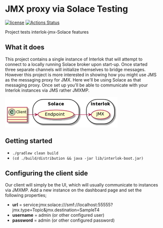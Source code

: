 # JMX proxy via Solace Testing

[![license](https://img.shields.io/github/license/interlok-testing/testing_solace_jmx.svg)](https://github.com/interlok-testing/testing_solace_jmx/blob/develop/LICENSE)
[![Actions Status](https://github.com/interlok-testing/testing_solace_jmx/actions/workflows/gradle-build.yml/badge.svg)](https://github.com/interlok-testing/testing_solace_jmx/actions/workflows/gradle-build.yml)

Project tests interlok-jmx-Solace features

## What it does

This project contains a single instance of Interlok that will attempt to connect to a locally running Solace broker upon start-up.  Once started three separate channels will initialize themselves to bridge messages.  However this project is more interested in showing how you might use JMS as the messaging proxy for JMX.
Here we'll be using  Solace as that messaging proxy.
Once set up you'll be able to communicate with your Interlok instances via JMS rather JMXMP.
 
![Solace diagram](/solace.png "Solace diagram")
 
## Getting started

* `./gradlew clean build`
* `(cd ./build/distribution && java -jar lib/interlok-boot.jar)`

## Configuring the client side

Our client will simply be the UI, which will usually communicate to instances via JMXMP.  Add a new instance on the dashboard page and set the following properties;
 - __url__ = service:jmx:solace:///smf://localhost:55555?jmx.type=Topic&jmx.destination=SampleT4
 - __username__ = admin (or other configured user)
 - __password__ = admin (or other configured password)
